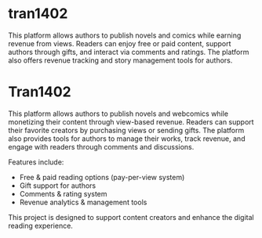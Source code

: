 # tran1402
 This platform allows authors to publish novels and comics while earning revenue from views. Readers can enjoy free or paid content, support authors through gifts, and interact via comments and ratings. The platform also offers revenue tracking and story management tools for authors.
# Tran1402  

This platform allows authors to publish novels and webcomics while monetizing their content through view-based revenue. Readers can support their favorite creators by purchasing views or sending gifts. The platform also provides tools for authors to manage their works, track revenue, and engage with readers through comments and discussions.  

Features include:  
- Free & paid reading options (pay-per-view system)  
- Gift support for authors  
- Comments & rating system  
- Revenue analytics & management tools  

This project is designed to support content creators and enhance the digital reading experience.  

